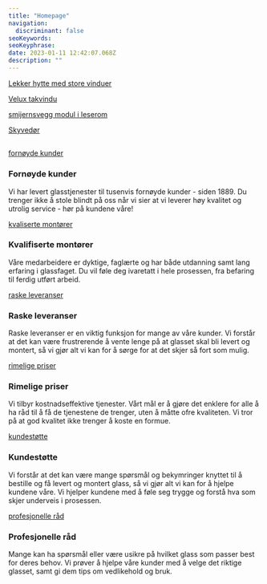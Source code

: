```yaml
---
title: "Homepage"
navigation:
  discriminant: false
seoKeywords:
seoKeyphrase:
date: 2023-01-11 12:42:07.068Z
description: ""
---
```


[Lekker hytte med store vinduer](https://cdn.sanity.io/images/csbn9wp4/transformed-data/c7f290476d4a8dbf9efcbaeb08507e279748c3a5-2965x2965.jpg)

[Velux takvindu](https://cdn.sanity.io/images/csbn9wp4/transformed-data/1245bd50fca3dc00ada978f7d6f89588446a79e1-1279x853.jpg)

[smijernsvegg modul i leserom](https://cdn.sanity.io/images/csbn9wp4/transformed-data/4eb3ccb5cee09d81467c2435c1f436818a87239d-1920x1080.jpg)

[Skyvedør](https://cdn.sanity.io/images/csbn9wp4/transformed-data/f2c57b6e29a5c72b8c77b0b6ccb4bda6c7ed8934-1980x1288.jpg)

##

[fornøyde kunder](https://cdn.sanity.io/images/csbn9wp4/transformed-data/c9963db696df16b7119a166297d994acbb9789b6-24x24.svg)

### Fornøyde kunder

Vi har levert glasstjenester til tusenvis fornøyde kunder - siden 1889. Du trenger ikke å stole blindt på oss når vi sier at vi leverer høy kvalitet og utrolig service - hør på kundene våre!

[kvaliserte montører](https://cdn.sanity.io/images/csbn9wp4/transformed-data/1f70fd5618245b5e6ced2ac312fb7185bcc7110d-24x24.svg)

### Kvalifiserte montører

Våre medarbeidere er dyktige, faglærte og har både utdanning samt lang erfaring i glassfaget. Du vil føle deg ivaretatt i hele prosessen, fra befaring til ferdig utført arbeid.

[raske leveranser](https://cdn.sanity.io/images/csbn9wp4/transformed-data/094b5bb56bf696a8d2f90a10182da7f3fe6a1fdc-512x512.svg)

### Raske leveranser

Raske leveranser er en viktig funksjon for mange av våre kunder. Vi forstår at det kan være frustrerende å vente lenge på at glasset skal bli levert og montert, så vi gjør alt vi kan for å sørge for at det skjer så fort som mulig.

[rimelige priser](https://cdn.sanity.io/images/csbn9wp4/transformed-data/86cee924d9eee78e1f86f639230d4c0945a3bbb8-20x20.svg)

### Rimelige priser

Vi tilbyr kostnadseffektive tjenester. Vårt mål er å gjøre det enklere for alle å ha råd til å få de tjenestene de trenger, uten å måtte ofre kvaliteten. Vi tror på at god kvalitet ikke trenger å koste en formue.

[kundestøtte](https://cdn.sanity.io/images/csbn9wp4/transformed-data/81cc3860e0907d19f1631a794b148077d1340cca-24x24.svg)

### Kundestøtte

Vi forstår at det kan være mange spørsmål og bekymringer knyttet til å bestille og få levert og montert glass, så vi gjør alt vi kan for å hjelpe kundene våre. Vi hjelper kundene med å føle seg trygge og forstå hva som skjer underveis i prosessen.

[profesjonelle råd](https://cdn.sanity.io/images/csbn9wp4/transformed-data/8d148e5524a4cb3f5f7b3edbb5f491d501f4ae44-24x24.svg)

### Profesjonelle råd

Mange kan ha spørsmål eller være usikre på hvilket glass som passer best for deres behov. Vi prøver å hjelpe våre kunder med å velge det riktige glasset, samt gi dem tips om vedlikehold og bruk.
